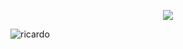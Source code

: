 <p align="center">
    <img src="https://github-readme-stats.vercel.app/api?username=ptondereau&show_icons=true&theme=radical&count_private=true" />
</p>


![ricardo](https://media.giphy.com/media/WoKqL8nGDJfFwGzrmR/giphy.gif)
